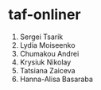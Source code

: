 # taf-onliner

1. Sergei Tsarik
2. Lydia Moiseenko
3. Chumakou Andrei
4. Krysiuk Nikolay
5. Tatsiana Zaiceva
6. Hanna-Alisa Basaraba